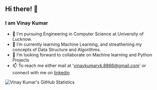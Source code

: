 ## Hi there! 👋
### I am Vinay Kumar 

- 🔭 I'm pursuing Engineering in Computer Science at University of Lucknow.
- 🌱 I’m currently learning Machine Learning, and streathening my concepts of Data Structure and Algorithms. 
- 👯 I’m looking forward to collaborate on Machine learning and Python Projects
- 📫 To reach me either mail at 'vinaykumarvk.8866@gmail.com' or connect with me on <a href = 'https://www.linkedin.com/in/vinay-kumar-5613a0195/'>linkedin</a>


![Vinay Kumar's GitHub Statistics](https://github-readme-stats.vercel.app/api?username=vinaykumar7686&show_icons=true)
